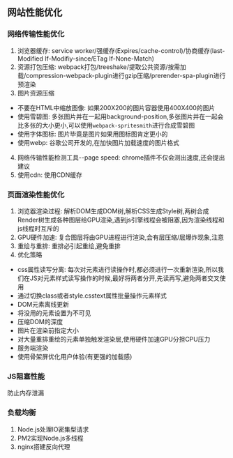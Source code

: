## 网站性能优化
### 网络传输性能优化
1. 浏览器缓存: service worker/强缓存(Expires/cache-control)/协商缓存(last-Modified If-Modifiy-since/ETag If-None-Match)
2. 资源打包压缩: webpack打包/treeshake/提取公共资源/按需加载/compression-webpack-plugin进行gzip压缩/prerender-spa-plugin进行预渲染
3. 图片资源压缩 
- 不要在HTML中缩放图像: 如果200X200的图片容器使用400X400的图片
- 使用雪碧图: 多张图片并在一起用background-position,多张图片并在一起会比多张的大小更小,可以使用`webpack-spritesmith`进行合成雪碧图
- 使用字体图标: 图片毕竟是图片如果用图标图肯定更小的
- 使用webp: 谷歌公司开发的,在加快图片加载速度的图片格式
4. 网络传输性能检测工具--page speed: chrome插件不仅会测出速度,还会提出建议
5. 使用cdn: 使用CDN缓存
### 页面渲染性能优化
1. 浏览器渲染过程: 解析DOM生成DOM树,解析CSS生成Style树,两树合成Render树生成各种图层给GPU渲染,遇到js引擎线程会被阻塞,因为渲染线程和js线程时互斥的
2. GPU硬件加速: 复合图层将由GPU进程进行渲染,会有层压缩/层爆炸现象,注意
3. 重绘与重排: 重排必引起重绘,避免重排
4. 优化策略
- css属性读写分离: 每次对元素进行读操作时,都必须进行一次重新渲染,所以我们在JS对元素样式读写操作的时候,最好将两者分开,先读再写,避免两者交叉使用
- 通过切换class或者style.csstext属性批量操作元素样式
- DOM元素离线更新
- 将没用的元素设置为不可见
- 压缩DOM的深度
- 图片在渲染前指定大小
- 对大量重排重绘的元素单独触发渲染层,使用硬件加速GPU分担CPU压力
- 服务端渲染
- 使用骨架屏优化用户体验(有更强的加载感)
### JS阻塞性能
防止内存泄漏
### 负载均衡
1. Node.js处理IO密集型请求
2. PM2实现Node.js多线程
3. nginx搭建反向代理